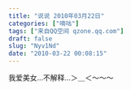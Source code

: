 ```yaml
---
title: "说说 2010年03月22日"
categories: ["嘀咕"]
tags: ["来自QQ空间 qzone.qq.com"]
draft: false
slug: "Nyv1Nd"
date: "2010-03-22 00:08:15"
---
```


我爱美女…不解释…＞＿＜～～～
